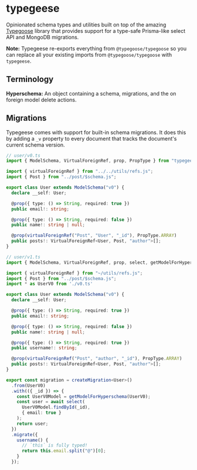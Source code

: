 # typegeese

Opinionated schema types and utilities built on top of the amazing [Typegoose](<https://github.com/typegoose/typegoose>) library that provides support for a type-safe Prisma-like select API and MongoDB migrations.

**Note:** Typegeese re-exports everything from `@typegoose/typegoose` so you can replace all your existing imports from `@typegoose/typegoose` with `typegeese`.

## Terminology

**Hyperschema:** An object containing a schema, migrations, and the  on foreign model delete actions.

## Migrations

Typegeese comes with support for built-in schema migrations. It does this by adding a `_v` property to every document that tracks the document's current schema version.

```typescript
// user/v0.ts
import { ModelSchema, VirtualForeignRef, prop, PropType } from "typegeese";

import { virtualForeignRef } from "../../utils/refs.js";
import { Post } from "../post/$schema.js";

export class User extends ModelSchema("v0") {
  declare __self: User;

  @prop({ type: () => String, required: true })
  public email!: string;

  @prop({ type: () => String, required: false })
  public name!: string | null;

  @prop(virtualForeignRef("Post", "User", "_id"), PropType.ARRAY)
  public posts!: VirtualForeignRef<User, Post, "author">[];
}
```

```typescript
// user/v1.ts
import { ModelSchema, VirtualForeignRef, prop, select, getModelForHyperschema } from "typegeese";

import { virtualForeignRef } from "~/utils/refs.js";
import { Post } from "../post/$schema.js";
import * as UserV0 from './v0.ts'

export class User extends ModelSchema("v0") {
  declare __self: User;

  @prop({ type: () => String, required: true })
  public email!: string;

  @prop({ type: () => String, required: false })
  public name!: string | null;

  @prop({ type: () => String, required: true })
  public username!: string;

  @prop(virtualForeignRef("Post", "author", "_id"), PropType.ARRAY)
  public posts!: VirtualForeignRef<User, Post, "author">[];
}

export const migration = createMigration<User>()
  .from(UserV0)
  .with(({ _id }) => {
    const UserV0Model = getModelForHyperschema(UserV0);
    const user = await select(
      UserV0Model.findById(_id),
      { email: true }
    );
    return user;
  })
  .migrate({
    username() {
      // `this` is fully typed!
      return this.email.split("@")[0];
    }
  });
```
